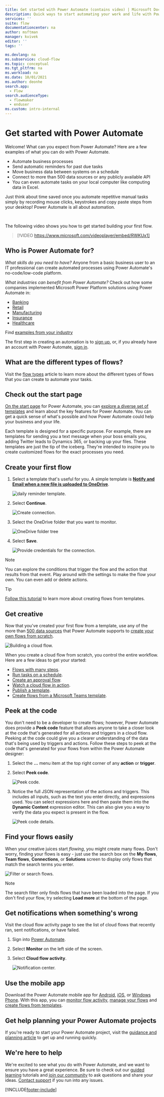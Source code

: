 ```yaml
---
title: Get started with Power Automate (contains video) | Microsoft Docs
description: Quick ways to start automating your work and life with Power Automate.
services: ''
suite: flow
documentationcenter: na
author: msftman
manager: kvivek
editor: ''
tags: ''

ms.devlang: na
ms.subservice: cloud-flow
ms.topic: conceptual
ms.tgt_pltfrm: na
ms.workload: na
ms.date: 10/01/2021
ms.author: deonhe
search.app: 
  - Flow
search.audienceType: 
  - flowmaker
  - enduser
ms.custom: intro-internal
---
```


# Get started with Power Automate

Welcome! What can you expect from Power Automate? Here are a few examples of what you can do with Power Automate.

* Automate business processes
* Send automatic reminders for past due tasks
* Move business data between systems on a schedule
* Connect to more than 500 data sources or any publicly available API
* You can even automate tasks on your local computer like computing data in Excel. 

Just think about time saved once you automate repetitive manual tasks simply by recording mouse clicks, keystrokes and copy paste steps from your desktop! Power Automate is all about automation.

<br/>

The following video shows you how to get started building your first flow.

> [!VIDEO https://www.microsoft.com/videoplayer/embed/RWKUx1]

## Who is Power Automate for?

*What skills do you need to have?*
Anyone from a basic business user to an IT professional can create automated processes using Power Automate's no-code/low-code platform.

*What industries can benefit from Power Automate?*
Check out how some companies implemented Microsoft Power Platform solutions using Power Automate in: 

  * [Banking](https://customers.microsoft.com/story/821782-illimity-bank-banking-power-automate)
  * [Retail](https://customers.microsoft.com/story/drivetime-retail-consumer-goods-azure)
  * [Manufacturing](https://customers.microsoft.com/story/810656-hexion-manufacturing-power-platform)
  * [Insurance](https://customers.microsoft.com/story/811345-aioi-nissay-dowa-insurance-microsoft-power-platform)
  * [Healthcare](https://customers.microsoft.com/story/vnshs-health-provider-microsoft-flow) 

Find [examples from your industry](https://customers.microsoft.com/search?sq=%22Power%20Automate%22&ff=story_product_categories%26%3EPower%20Automate&p=0&so=story_publish_date%20desc)


The first step in creating an automation is to [sign up](sign-up-sign-in.md), or, if you already have an account with Power Automate, [sign in](https://flow.microsoft.com/signin).

## What are the different types of flows?

Visit the [flow types](flow-types.md) article to learn more about the different types of flows that you can create to automate your tasks.

## Check out the start page

[On the start page](https://flow.microsoft.com) for Power Automate, you can [explore a diverse set of templates](https://flow.microsoft.com/templates) and learn about the key features for Power Automate. You can get a quick sense of what's possible and how Power Automate could help your business and your life.

Each template is designed for a specific purpose. For example, there are templates for sending you a text message when your boss emails you, adding Twitter leads to Dynamics 365, or backing up your files. These templates are just the tip of the iceberg. They're intended to inspire you to create customized flows for the exact processes you need.

## Create your first flow

1. Select a template that's useful for you. A simple template is [**Notify and Email when a new file is uploaded to OneDrive**](https://flow.microsoft.com/galleries/public/templates/ef6bf28037ca11e7870df906aa521b7a/notify-and-email-when-a-new-file-is-uploaded-to-onedrive/).

    ![daily reminder template.](./media/getting-started/template-details.png)

1. Select **Continue**.

   ![Create connection.](./media/getting-started/create-connection.png)

1. Select the OneDrive folder that you want to monitor.

   ![OneDrive folder tree](./media/getting-started/select-ondrive-folder.png)

1. Select **Save**.

    ![Provide credentials for the connection.](./media/getting-started/full-flow.png)

  >[!NOTE]
  >You can explore the conditions that trigger the flow and the action that results from that event. Play around with the settings to make the flow your own. You can even add or delete actions.

>[!TIP]
>[Follow this tutorial](get-started-logic-template.md) to learn more about creating flows from templates.

## Get creative

Now that you've created your first flow from a template, use any of the more than [500 data sources](https://flow.microsoft.com/connectors/) that Power Automate supports to [create your own flows from scratch](get-started-logic-flow.md).

![Building a cloud flow.](./media/getting-started/build-a-flow.png)

When you create a cloud flow from scratch, you control the entire workflow. Here are a few ideas to get your started:

- [Flows with many steps](multi-step-logic-flow.md).
- [Run tasks on a schedule](run-scheduled-tasks.md).
- [Create an approval flow](wait-for-approvals.md).
- [Watch a cloud flow in action](see-a-flow-run.md).
- [Publish a template](publish-a-template.md).
- [Create flows from a Microsoft Teams template](https://flow.microsoft.com/connectors/shared_teams/microsoft-teams/).


## Peek at the code

You don't need to be a developer to create flows; however, Power Automate does provide a **Peek code** feature that allows anyone to take a closer look at the code that's generated for all actions and triggers in a cloud flow. Peeking at the code could give you a clearer understanding of the data that's being used by triggers and actions. Follow these steps to peek at the code that's generated for your flows from within the Power Automate designer:

1. Select the **...** menu item at the top right corner of any **action** or **trigger**.
1. Select **Peek code**.

    ![Peek code.](media/getting-started/peek-code.png)

1. Notice the full JSON representation of the actions and triggers. This includes all inputs, such as the text you enter directly, and expressions used. You can select expressions here and then paste them into the **Dynamic Content** expression editor. This can also give you a way to verify the data you expect is present in the flow.

    ![Peek code details.](media/getting-started/peek-code-details.png)

## Find your flows easily

When your creative juices start *flowing*, you might create many flows. Don't worry, finding your flows is easy - just use the search box on the **My flows**, **Team flows**, **Connections**, or **Solutions** screen to display only flows that match the search terms you enter.

![Filter or search flows.](media/getting-started/filter-search-box.png)
 
> [!NOTE]
> The search filter only finds flows that have been loaded into the page. If you don't find your flow, try selecting **Load more** at the bottom of the page.

## Get notifications when something's wrong

Visit the cloud flow activity page to see the list of cloud flows that recently ran, sent notifications, or have failed.

1. Sign into [Power Automate](https://powerautomate.com).
1. Select **Monitor** on the left side of the screen.
1. Select **Cloud flow activity**.

   ![Notification center.](media/getting-started/cloud-flow-activity.png)

## Use the mobile app

Download the Power Automate mobile app for [Android](https://aka.ms/flowmobiledocsandroid), [iOS](https://aka.ms/flowmobiledocsios), or [Windows Phone](https://aka.ms/flowmobilewindows). With this app, you can [monitor flow activity](mobile-monitor-activity.md), [manage your flows](mobile-manage-flows.md) and [create flows from templates](mobile-create-flow.md).

## Get help planning your Power Automate projects

If you're ready to start your Power Automate project, visit the [guidance and planning article](./guidance/planning/introduction.md) to get up and running quickly.

## We're here to help

We're excited to see what you do with Power Automate, and we want to ensure you have a great experience. Be sure to check out our [guided learning](https://flow.microsoft.com/guided-learning/) tutorials and [join our community](https://go.microsoft.com/fwlink/?LinkID=787467) to ask questions and share your ideas. [Contact support](https://go.microsoft.com/fwlink/?LinkID=787479) if you run into any issues.

[!INCLUDE[footer-include](includes/footer-banner.md)]
